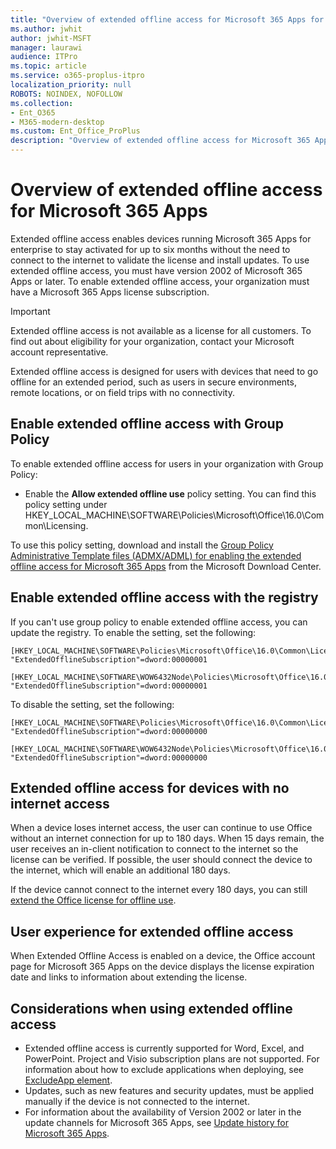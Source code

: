 ```yaml
---
title: "Overview of extended offline access for Microsoft 365 Apps for enterprise"
ms.author: jwhit
author: jwhit-MSFT
manager: laurawi
audience: ITPro
ms.topic: article
ms.service: o365-proplus-itpro
localization_priority: null
ROBOTS: NOINDEX, NOFOLLOW
ms.collection: 
- Ent_O365
- M365-modern-desktop
ms.custom: Ent_Office_ProPlus
description: "Overview of extended offline access for Microsoft 365 Apps."
---
```


# Overview of extended offline access for Microsoft 365 Apps

Extended offline access enables devices running Microsoft 365 Apps for enterprise to stay activated for up to six months without the need to connect to the internet to validate the license and install updates. To use extended offline access, you must have version 2002 of Microsoft 365 Apps or later. To enable extended offline access, your organization must have a Microsoft 365 Apps license subscription.

> [!IMPORTANT]
> Extended offline access is not available as a license for all customers. To find out about eligibility for your organization, contact your Microsoft account representative.

Extended offline access is designed for users with devices that need to go offline for an extended period, such as users in secure environments, remote locations, or on field trips with no connectivity. 

## Enable extended offline access with Group Policy

To enable extended offline access for users in your organization with Group Policy:

- Enable the **Allow extended offline use** policy setting. You can find this policy setting under HKEY_LOCAL_MACHINE\SOFTWARE\Policies\Microsoft\Office\16.0\Common\Licensing.

To use this policy setting, download and install the [Group Policy Administrative Template files (ADMX/ADML) for enabling the extended offline access for Microsoft 365 Apps](https://download.microsoft.com/download/5/6/c/56ce6724-dbdf-4794-819c-470077b6f6b0/Group_Policy.zip) from the Microsoft Download Center.

## Enable extended offline access with the registry

If you can't use group policy to enable extended offline access, you can update the registry. To enable the setting, set the following:

    [HKEY_LOCAL_MACHINE\SOFTWARE\Policies\Microsoft\Office\16.0\Common\Licensing]
    "ExtendedOfflineSubscription"=dword:00000001
    
    [HKEY_LOCAL_MACHINE\SOFTWARE\WOW6432Node\Policies\Microsoft\Office\16.0\Common\Licensing]
    "ExtendedOfflineSubscription"=dword:00000001

To disable the setting, set the following:

    [HKEY_LOCAL_MACHINE\SOFTWARE\Policies\Microsoft\Office\16.0\Common\Licensing]
    "ExtendedOfflineSubscription"=dword:00000000
    
    [HKEY_LOCAL_MACHINE\SOFTWARE\WOW6432Node\Policies\Microsoft\Office\16.0\Common\Licensing]
    "ExtendedOfflineSubscription"=dword:00000000

## Extended offline access for devices with no internet access

When a device loses internet access, the user can continue to use Office without an internet connection for up to 180 days.  When 15 days remain, the user receives an in-client notification to connect to the internet so the license can be verified. If possible, the user should connect the device to the internet, which will enable an additional 180 days. 

If the device cannot connect to the internet every 180 days, you can still [extend the Office license for offline use](https://support.office.com/article/extend-your-office-license-for-offline-use-06de5162-e230-4ce6-83bb-e6f06190a8f5).

## User experience for extended offline access

When Extended Offline Access is enabled on a device, the Office account page for Microsoft 365 Apps on the device displays the license expiration date and links to information about extending the license.

## Considerations when using extended offline access

- Extended offline access is currently supported for Word, Excel, and PowerPoint.  Project and Visio subscription plans are not supported. For information about how to exclude applications when deploying, see [ExcludeApp element](office-deployment-tool-configuration-options.md#excludeapp-element). 
- Updates, such as new features and security updates, must be applied manually if the device is not connected to the internet.
- For information about the availability of Version 2002 or later in the update channels for Microsoft 365 Apps, see [Update history for Microsoft 365 Apps](https://docs.microsoft.com/officeupdates/update-history-office365-proplus-by-date).